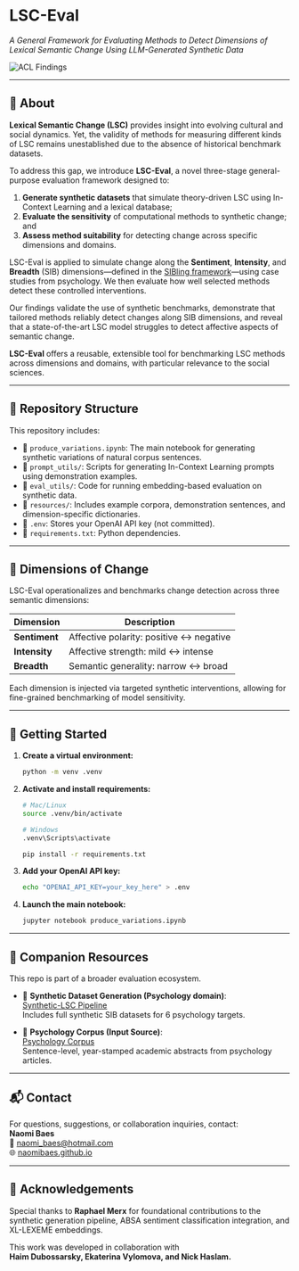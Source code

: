 # LSC-Eval  
*A General Framework for Evaluating Methods to Detect Dimensions of Lexical Semantic Change Using LLM-Generated Synthetic Data*

![ACL Findings](https://img.shields.io/badge/ACL%20Findings-Accepted-blueviolet)

---

## 📄 About

**Lexical Semantic Change (LSC)** provides insight into evolving cultural and social dynamics. Yet, the validity of methods for measuring different kinds of LSC remains unestablished due to the absence of historical benchmark datasets.  

To address this gap, we introduce **LSC-Eval**, a novel three-stage general-purpose evaluation framework designed to:
1. **Generate synthetic datasets** that simulate theory-driven LSC using In-Context Learning and a lexical database;
2. **Evaluate the sensitivity** of computational methods to synthetic change; and
3. **Assess method suitability** for detecting change across specific dimensions and domains.

LSC-Eval is applied to simulate change along the **Sentiment**, **Intensity**, and **Breadth** (SIB) dimensions—defined in the [SIBling framework](https://github.com/naomibaes/SIBling-framework)—using case studies from psychology. We then evaluate how well selected methods detect these controlled interventions.  

Our findings validate the use of synthetic benchmarks, demonstrate that tailored methods reliably detect changes along SIB dimensions, and reveal that a state-of-the-art LSC model struggles to detect affective aspects of semantic change.  

**LSC-Eval** offers a reusable, extensible tool for benchmarking LSC methods across dimensions and domains, with particular relevance to the social sciences.

---

## 📂 Repository Structure

This repository includes:

- 📁 `produce_variations.ipynb`: The main notebook for generating synthetic variations of natural corpus sentences.
- 📁 `prompt_utils/`: Scripts for generating In-Context Learning prompts using demonstration examples.
- 📁 `eval_utils/`: Code for running embedding-based evaluation on synthetic data.
- 📁 `resources/`: Includes example corpora, demonstration sentences, and dimension-specific dictionaries.
- 📄 `.env`: Stores your OpenAI API key (not committed).
- 📄 `requirements.txt`: Python dependencies.

---

## 🧪 Dimensions of Change

LSC-Eval operationalizes and benchmarks change detection across three semantic dimensions:

| Dimension  | Description |
|------------|-------------|
| **Sentiment**  | Affective polarity: positive ↔ negative |
| **Intensity**  | Affective strength: mild ↔ intense |
| **Breadth**    | Semantic generality: narrow ↔ broad |

Each dimension is injected via targeted synthetic interventions, allowing for fine-grained benchmarking of model sensitivity.

---

## 🚀 Getting Started

1. **Create a virtual environment:**
   ```bash
   python -m venv .venv
   ```

2. **Activate and install requirements:**
   ```bash
   # Mac/Linux
   source .venv/bin/activate

   # Windows
   .venv\Scripts\activate

   pip install -r requirements.txt
   ```

3. **Add your OpenAI API key:**
   ```bash
   echo "OPENAI_API_KEY=your_key_here" > .env
   ```

4. **Launch the main notebook:**
   ```bash
   jupyter notebook produce_variations.ipynb
   ```

---

## 🔗 Companion Resources

This repo is part of a broader evaluation ecosystem.

- 📁 **Synthetic Dataset Generation (Psychology domain)**:  
  [Synthetic-LSC Pipeline](https://github.com/naomibaes/Synthetic-LSC_pipeline)  
  Includes full synthetic SIB datasets for 6 psychology targets.

- 📁 **Psychology Corpus (Input Source)**:  
  [Psychology Corpus](https://github.com/naomibaes/psychology_corpus)  
  Sentence-level, year-stamped academic abstracts from psychology articles.

---

## 📬 Contact

For questions, suggestions, or collaboration inquiries, contact:  
**Naomi Baes**  
📧 naomi_baes@hotmail.com  
🌐 [naomibaes.github.io](https://naomibaes.github.io)

---

## 🙏 Acknowledgements

Special thanks to **Raphael Merx** for foundational contributions to the synthetic generation pipeline, ABSA sentiment classification integration, and XL-LEXEME embeddings.

This work was developed in collaboration with  
**Haim Dubossarsky, Ekaterina Vylomova, and Nick Haslam.**
